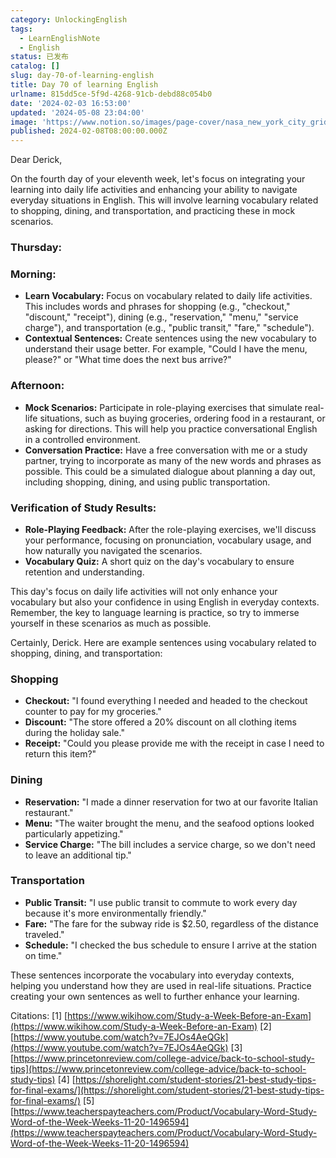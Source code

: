 ```yaml
---
category: UnlockingEnglish
tags:
  - LearnEnglishNote
  - English
status: 已发布
catalog: []
slug: day-70-of-learning-english
title: Day 70 of learning English
urlname: 815dd5ce-5f9d-4268-91cb-debd88c054b0
date: '2024-02-03 16:53:00'
updated: '2024-05-08 23:04:00'
image: 'https://www.notion.so/images/page-cover/nasa_new_york_city_grid.jpg'
published: 2024-02-08T08:00:00.000Z
---
```


Dear Derick,


On the fourth day of your eleventh week, let's focus on integrating your learning into daily life activities and enhancing your ability to navigate everyday situations in English. This will involve learning vocabulary related to shopping, dining, and transportation, and practicing these in mock scenarios.


### Thursday:


### Morning:

- **Learn Vocabulary:** Focus on vocabulary related to daily life activities. This includes words and phrases for shopping (e.g., "checkout," "discount," "receipt"), dining (e.g., "reservation," "menu," "service charge"), and transportation (e.g., "public transit," "fare," "schedule").
- **Contextual Sentences:** Create sentences using the new vocabulary to understand their usage better. For example, "Could I have the menu, please?" or "What time does the next bus arrive?"

### Afternoon:

- **Mock Scenarios:** Participate in role-playing exercises that simulate real-life situations, such as buying groceries, ordering food in a restaurant, or asking for directions. This will help you practice conversational English in a controlled environment.
- **Conversation Practice:** Have a free conversation with me or a study partner, trying to incorporate as many of the new words and phrases as possible. This could be a simulated dialogue about planning a day out, including shopping, dining, and using public transportation.

### Verification of Study Results:

- **Role-Playing Feedback:** After the role-playing exercises, we'll discuss your performance, focusing on pronunciation, vocabulary usage, and how naturally you navigated the scenarios.
- **Vocabulary Quiz:** A short quiz on the day's vocabulary to ensure retention and understanding.

This day's focus on daily life activities will not only enhance your vocabulary but also your confidence in using English in everyday contexts. Remember, the key to language learning is practice, so try to immerse yourself in these scenarios as much as possible.


Certainly, Derick. Here are example sentences using vocabulary related to shopping, dining, and transportation:


### Shopping

- **Checkout:** "I found everything I needed and headed to the checkout counter to pay for my groceries."
- **Discount:** "The store offered a 20% discount on all clothing items during the holiday sale."
- **Receipt:** "Could you please provide me with the receipt in case I need to return this item?"

### Dining

- **Reservation:** "I made a dinner reservation for two at our favorite Italian restaurant."
- **Menu:** "The waiter brought the menu, and the seafood options looked particularly appetizing."
- **Service Charge:** "The bill includes a service charge, so we don't need to leave an additional tip."

### Transportation

- **Public Transit:** "I use public transit to commute to work every day because it's more environmentally friendly."
- **Fare:** "The fare for the subway ride is $2.50, regardless of the distance traveled."
- **Schedule:** "I checked the bus schedule to ensure I arrive at the station on time."

These sentences incorporate the vocabulary into everyday contexts, helping you understand how they are used in real-life situations. Practice creating your own sentences as well to further enhance your learning.


Citations:
[1] [https://www.wikihow.com/Study-a-Week-Before-an-Exam](https://www.wikihow.com/Study-a-Week-Before-an-Exam)
[2] [https://www.youtube.com/watch?v=7EJOs4AeQGk](https://www.youtube.com/watch?v=7EJOs4AeQGk)
[3] [https://www.princetonreview.com/college-advice/back-to-school-study-tips](https://www.princetonreview.com/college-advice/back-to-school-study-tips)
[4] [https://shorelight.com/student-stories/21-best-study-tips-for-final-exams/](https://shorelight.com/student-stories/21-best-study-tips-for-final-exams/)
[5] [https://www.teacherspayteachers.com/Product/Vocabulary-Word-Study-Word-of-the-Week-Weeks-11-20-1496594](https://www.teacherspayteachers.com/Product/Vocabulary-Word-Study-Word-of-the-Week-Weeks-11-20-1496594)

